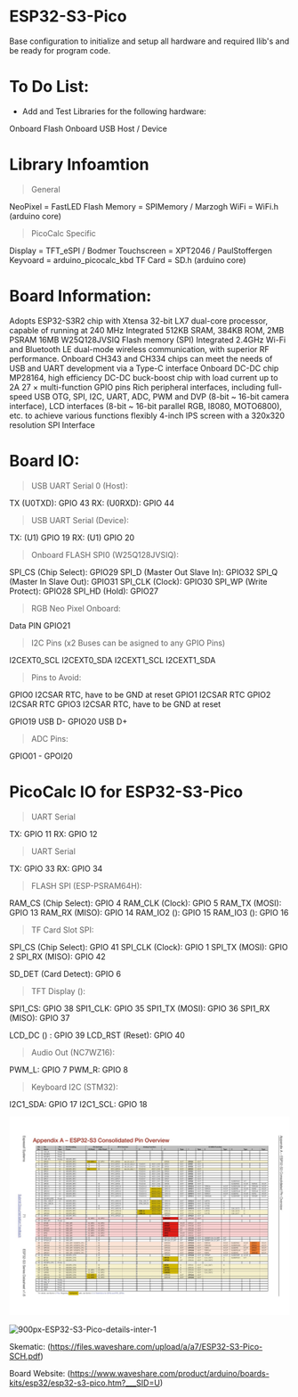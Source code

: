# ESP32-S3-Pico
Base configuration to initialize and setup all hardware and required llib's and be ready for program code.

# To Do List:

- Add and Test Libraries for the following hardware:

Onboard Flash
Onboard USB Host / Device

# Library Infoamtion

> General

NeoPixel      = FastLED
Flash Memory  = SPIMemory / Marzogh
WiFi          = WiFi.h   (arduino core)

> PicoCalc Specific

Display       = TFT_eSPI / Bodmer
Touchscreen   = XPT2046 / PaulStoffergen
Keyvoard      = arduino_picocalc_kbd
TF Card       = SD.h    (arduino core)

# Board Information:

Adopts ESP32-S3R2 chip with Xtensa 32-bit LX7 dual-core processor, capable of running at 240 MHz
Integrated 512KB SRAM, 384KB ROM, 2MB PSRAM
16MB W25Q128JVSIQ Flash memory (SPI)
Integrated 2.4GHz Wi-Fi and Bluetooth LE dual-mode wireless communication, with superior RF performance.
Onboard CH343 and CH334 chips can meet the needs of USB and UART development via a Type-C interface
Onboard DC-DC chip MP28164, high efficiency DC-DC buck-boost chip with load current up to 2A
27 × multi-function GPIO pins
Rich peripheral interfaces, including full-speed USB OTG, SPI, I2C, UART, ADC, PWM and DVP (8-bit ~ 16-bit camera interface), LCD interfaces (8-bit ~ 16-bit parallel RGB, I8080, MOTO6800), etc. to achieve various functions flexibly
4-inch IPS screen with a 320x320 resolution SPI Interface

# Board IO:

> USB UART Serial 0 (Host):

TX  (U0TXD):                  GPIO 43
RX: (U0RXD):                  GPIO 44

> USB UART Serial (Device):

TX: (U1)                      GPIO 19
RX: (U1)                      GPIO 20

> Onboard FLASH SPI0 (W25Q128JVSIQ):

SPI_CS (Chip Select):         GPIO29
SPI_D (Master Out Slave In):  GPIO32
SPI_Q (Master In Slave Out):  GPIO31
SPI_CLK (Clock):              GPIO30
SPI_WP (Write Protect):       GPIO28
SPI_HD (Hold):                GPIO27

> RGB Neo Pixel Onboard:

Data PIN                      GPIO21

> I2C Pins (x2 Buses can be asigned to any GPIO Pins)

I2CEXT0_SCL
I2CEXT0_SDA
I2CEXT1_SCL
I2CEXT1_SDA

> Pins to Avoid:

GPIO0   I2CSAR RTC, have to be GND at reset
GPIO1   I2CSAR RTC
GPIO2   I2CSAR RTC
GPIO3   I2CSAR RTC, have to be GND at reset

GPIO19  USB D-
GPIO20  USB D+

> ADC Pins:

GPIO01 - GPOI20

# PicoCalc IO for ESP32-S3-Pico

> UART Serial

TX:                         GPIO 11
RX:                         GPIO 12

> UART Serial

TX:                         GPIO 33
RX:                         GPIO 34

> FLASH SPI (ESP-PSRAM64H):

RAM_CS (Chip Select):       GPIO 4
RAM_CLK (Clock):            GPIO 5
RAM_TX (MOSI):              GPIO 13
RAM_RX (MISO):              GPIO 14
RAM_IO2 ():                 GPIO 15
RAM_IO3 ():                 GPIO 16

> TF Card Slot SPI:

SPI_CS (Chip Select):       GPIO 41
SPI_CLK (Clock):            GPIO 1
SPI_TX (MOSI):              GPIO 2
SPI_RX (MISO):              GPIO 42

SD_DET (Card Detect):       GPIO 6

> TFT Display ():

SPI1_CS:                    GPIO 38
SPI1_CLK:                   GPIO 35
SPI1_TX (MOSI):             GPIO 36
SPI1_RX (MISO):             GPIO 37

LCD_DC () :                 GPIO 39
LCD_RST (Reset):            GPIO 40

> Audio Out (NC7WZ16):

PWM_L:                      GPIO 7 
PWM_R:                      GPIO 8

> Keyboard I2C (STM32):

I2C1_SDA:                   GPIO 17
I2C1_SCL:                   GPIO 18


![ESP32-S3 Pins](<Esp32-s3_datasheet_en Page 071.jpg>)

![900px-ESP32-S3-Pico-details-inter-1](https://github.com/user-attachments/assets/15d441bf-06bd-4bac-abaf-f670f46ad978)

Skematic: (https://files.waveshare.com/upload/a/a7/ESP32-S3-Pico-SCH.pdf)

Board Website: (https://www.waveshare.com/product/arduino/boards-kits/esp32/esp32-s3-pico.htm?___SID=U)
